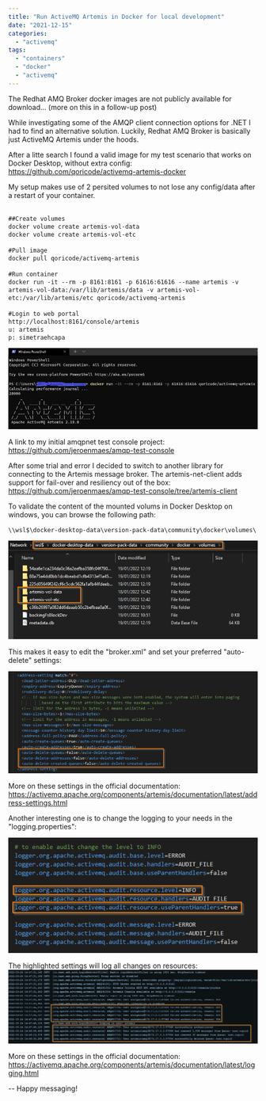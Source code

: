 ```yaml
---
title: "Run ActiveMQ Artemis in Docker for local development"
date: "2021-12-15"
categories: 
  - "activemq"
tags: 
  - "containers"
  - "docker"
  - "activemq"
---
```


The Redhat AMQ Broker docker images are not publicly available for download... (more on this in a follow-up post)

While investigating some of the AMQP client connection options for .NET I had to find an alternative solution.
Luckily, Redhat AMQ Broker is basically just ActiveMQ Artemis under the hoods.

After a litte search I found a valid image for my test scenario that works on Docker Desktop, without extra config: https://github.com/qoricode/activemq-artemis-docker

My setup makes use of 2 persited volumes to not lose any config/data after a restart of your container.
```

##Create volumes
docker volume create artemis-vol-data
docker volume create artemis-vol-etc

#Pull image
docker pull qoricode/activemq-artemis

#Run container
docker run -it --rm -p 8161:8161 -p 61616:61616 --name artemis -v artemis-vol-data:/var/lib/artemis/data -v artemis-vol-etc:/var/lib/artemis/etc qoricode/activemq-artemis

#Login to web portal
http://localhost:8161/console/artemis
u: artemis 
p: simetraehcapa

```
![](artemismqdocker.png)

A link to my initial amqpnet test console project: https://github.com/jeroenmaes/amqp-test-console

After some trial and error I decided to switch to another library for connecting to the Artemis message broker. The artemis-net-client adds support for fail-over and resiliency out of the box:
https://github.com/jeroenmaes/amqp-test-console/tree/artemis-client

To validate the content of the mounted volums in Docker Desktop on windows, you can browse the following path:
```
\\wsl$\docker-desktop-data\version-pack-data\community\docker\volumes\
```

![](artemismqdocker-volumes.png)

This makes it easy to edit the "broker.xml" and set your preferred "auto-delete" settings:

![](artemismqdocker-brokerxml.png)

More on these settings in the official documentation: https://activemq.apache.org/components/artemis/documentation/latest/address-settings.html

Another interesting one is to change the logging to your needs in the "logging.properties":

![](artemismqdocker-logging.png)

The highlighted settings will log all changes on resources:
![](artemismqdocker-logging2.png)

More on these settings in the official documentation: https://activemq.apache.org/components/artemis/documentation/latest/logging.html

-- Happy messaging!


